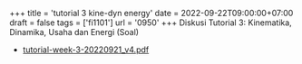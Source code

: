 +++
title = 'tutorial 3 kine-dyn energy'
date = 2022-09-22T09:00:00+07:00
draft = false
tags = ['fi1101']
url = '0950'
+++
Diskusi Tutorial 3: Kinematika, Dinamika, Usaha dan Energi (Soal)
<!--more-->

+ [tutorial-week-3-20220921_v4.pdf](https://zenodo.org/doi/10.5281/zenodo.7099408)

